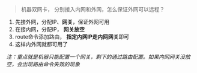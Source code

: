 > 机器双网卡， 分别接入内网和外网，怎么保证外网可以远程？

1. 先接外网，分配IP、**网关**，保证外网可用
2. 在接内网，分配IP， **网关放空**
3. route命令添加路由， **指定内网IP走内网网关**即可
4. 这样内外网就都可用了

_注：重点就是机器只能配置一个网关，剩下的通过路由配置。如果内网网关没放空，会出现路由命令失效的现象_